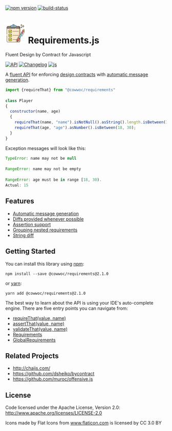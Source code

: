 [![npm version](https://badge.fury.io/js/%40cowwoc%2Frequirements.svg)](https://badge.fury.io/js/%40cowwoc%2Frequirements)
[![build-status](https://github.com/cowwoc/requirements.js/workflows/Build/badge.svg)](https://github.com/cowwoc/requirements.js/actions?query=workflow%3ABuild)

# <img src="https://raw.githubusercontent.com/cowwoc/requirements.js/release-2.1.0/wiki/checklist.svg?sanitize=true" width=64 height=64 alt="checklist"> Requirements.js
Fluent Design by Contract for Javascript

[![API](https://img.shields.io/badge/api_docs-5B45D5.svg)](https://cowwoc.github.io/requirements.js/2.1.0/docs/api/)
[![Changelog](https://img.shields.io/badge/changelog-A345D5.svg)](wiki/Changelog.md)
[![js](https://img.shields.io/badge/other%20languages-java-457FD5.svg)](../../../requirements.java)

A [fluent API](https://en.wikipedia.org/wiki/Fluent_interface) for enforcing
[design contracts](https://en.wikipedia.org/wiki/Design_by_contract) with [automatic message generation](#usage).

```javascript
import {requireThat} from "@cowwoc/requirements"

class Player
{
  constructor(name, age)
  {
    requireThat(name, "name").isNotNull().asString().length.isBetween(1, 30);
    requireThat(age, "age").asNumber().isBetween(18, 30);
  }
}
```

Exception messages will look like this:

```javascript
TypeError: name may not be null

RangeError: name may not be empty

RangeError: age must be in range [18, 30).
Actual: 15
```

## Features

* [Automatic message generation](wiki/Features.md#automatic-message-generation)
* [Diffs provided whenever possible](wiki/Features.md#diffs-provided-whenever-possible)
* [Assertion support](wiki/Features.md#assertion-support)
* [Grouping nested requirements](wiki/Features.md#grouping-nested-requirements)
* [String diff](wiki/Features.md#string-diff)

## Getting Started

You can install this library using [npm](https://www.npmjs.com/get-npm):

```
npm install --save @cowwoc/requirements@2.1.0
```

or [yarn](https://yarnpkg.com/en/):

```
yarn add @cowwoc/requirements@2.1.0
```

The best way to learn about the API is using your IDE's auto-complete engine. There are five entry points you can navigate from:

* [requireThat(value, name)](https://cowwoc.github.io/requirements.js/2.1.0/docs/api/module-DefaultRequirements.html#~requireThat)
* [assertThat(value, name)](https://cowwoc.github.io/requirements.js/2.1.0/docs/api/module-DefaultRequirements.html#~assertThat)
* [validateThat(value, name)](https://cowwoc.github.io/requirements.js/2.1.0/docs/api/module-DefaultRequirements.html#~validateThat)
* [Requirements](https://cowwoc.github.io/requirements.js/2.1.0/docs/api/module-Requirements-Requirements.html)
* [GlobalRequirements](https://cowwoc.github.io/requirements.js/2.1.0/docs/api/module-GlobalRequirements-GlobalRequirements.html)

## Related Projects

* http://chaijs.com/
* https://github.com/dsheiko/bycontract
* https://github.com/muroc/offensive.js

## License

Code licensed under the Apache License, Version 2.0: http://www.apache.org/licenses/LICENSE-2.0

Icons made by Flat Icons from www.flaticon.com is licensed by CC 3.0 BY
